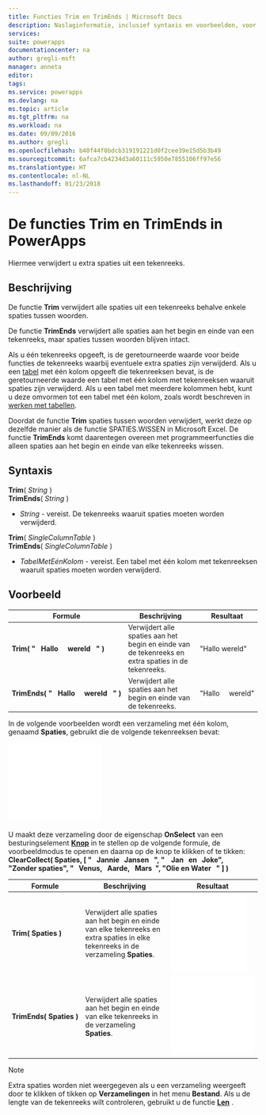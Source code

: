 ```yaml
---
title: Functies Trim en TrimEnds | Microsoft Docs
description: Naslaginformatie, inclusief syntaxis en voorbeelden, voor de functies Trim en TrimEnds in PowerApps
services: 
suite: powerapps
documentationcenter: na
author: gregli-msft
manager: anneta
editor: 
tags: 
ms.service: powerapps
ms.devlang: na
ms.topic: article
ms.tgt_pltfrm: na
ms.workload: na
ms.date: 09/09/2016
ms.author: gregli
ms.openlocfilehash: b40f44f8bdcb319191221d0f2cee39e15d5b3b49
ms.sourcegitcommit: 6afca7cb4234d3a60111c5950e7855106ff97e56
ms.translationtype: HT
ms.contentlocale: nl-NL
ms.lasthandoff: 01/23/2018
---
```

# <a name="trim-and-trimends-functions-in-powerapps"></a>De functies Trim en TrimEnds in PowerApps
Hiermee verwijdert u extra spaties uit een tekenreeks.

## <a name="description"></a>Beschrijving
De functie **Trim** verwijdert alle spaties uit een tekenreeks behalve enkele spaties tussen woorden.  

De functie **TrimEnds** verwijdert alle spaties aan het begin en einde van een tekenreeks, maar spaties tussen woorden blijven intact.

Als u één tekenreeks opgeeft, is de geretourneerde waarde voor beide functies de tekenreeks waarbij eventuele extra spaties zijn verwijderd. Als u een [tabel](../working-with-tables.md) met één kolom opgeeft die tekenreeksen bevat, is de geretourneerde waarde een tabel met één kolom met tekenreeksen waaruit spaties zijn verwijderd. Als u een tabel met meerdere kolommen hebt, kunt u deze omvormen tot een tabel met één kolom, zoals wordt beschreven in [werken met tabellen](../working-with-tables.md).

Doordat de functie **Trim** spaties tussen woorden verwijdert, werkt deze op dezelfde manier als de functie SPATIES.WISSEN in Microsoft Excel. De functie **TrimEnds** komt daarentegen overeen met programmeerfuncties die alleen spaties aan het begin en einde van elke tekenreeks wissen.

## <a name="syntax"></a>Syntaxis
**Trim**( *String* )<br>**TrimEnds**( *String* )

* *String* - vereist. De tekenreeks waaruit spaties moeten worden verwijderd.

**Trim**( *SingleColumnTable* )<br>**TrimEnds**( *SingleColumnTable* )

* *TabelMetEénKolom* - vereist. Een tabel met één kolom met tekenreeksen waaruit spaties moeten worden verwijderd.

## <a name="example"></a>Voorbeeld
| Formule | Beschrijving | Resultaat |
| --- | --- | --- |
| **Trim(&nbsp;"&nbsp;&nbsp;&nbsp;Hallo&nbsp;&nbsp;&nbsp;&nbsp;&nbsp;wereld&nbsp;&nbsp;&nbsp;"&nbsp;)** |Verwijdert alle spaties aan het begin en einde van de tekenreeks en extra spaties in de tekenreeks. |"Hallo wereld" |
| **TrimEnds(&nbsp;"&nbsp;&nbsp;&nbsp;Hallo&nbsp;&nbsp;&nbsp;&nbsp;&nbsp;wereld&nbsp;&nbsp;&nbsp;"&nbsp;)** |Verwijdert alle spaties aan het begin en einde van de tekenreeks. |"Hallo&nbsp;&nbsp;&nbsp;&nbsp;&nbsp;wereld" |

In de volgende voorbeelden wordt een verzameling met één kolom, genaamd **Spaties**, gebruikt die de volgende tekenreeksen bevat:

![](media/function-trim/input-strings.png)

U maakt deze verzameling door de eigenschap **OnSelect** van een besturingselement **[Knop](../controls/control-button.md)** in te stellen op de volgende formule, de voorbeeldmodus te openen en daarna op de knop te klikken of te tikken:
<br>**ClearCollect( Spaties, [ "&nbsp;&nbsp;&nbsp;Jannie&nbsp;&nbsp;&nbsp;Jansen&nbsp;&nbsp;&nbsp;", "&nbsp;&nbsp;&nbsp;&nbsp;Jan&nbsp;&nbsp;&nbsp;en&nbsp;&nbsp;&nbsp;Joke", "Zonder&nbsp;spaties", "&nbsp;&nbsp;&nbsp;Venus,&nbsp;&nbsp;&nbsp;Aarde,&nbsp;&nbsp;&nbsp;Mars&nbsp;&nbsp;", "Olie&nbsp;en&nbsp;Water&nbsp;&nbsp;&nbsp;" ] )**

| Formule | Beschrijving | Resultaat |
| --- | --- | --- |
| **Trim(&nbsp;Spaties&nbsp;)** |Verwijdert alle spaties aan het begin en einde van elke tekenreeks en extra spaties in elke tekenreeks in de verzameling **Spaties**. |<style> img { max-width: none } </style> ![](media/function-trim/output-trim.png) |
| **TrimEnds(&nbsp;Spaties&nbsp;)** |Verwijdert alle spaties aan het begin en einde van elke tekenreeks in de verzameling **Spaties**. |<style> img { max-width: none } </style> ![](media/function-trim/output-trimends.png) |

> [!NOTE]
> Extra spaties worden niet weergegeven als u een verzameling weergeeft door te klikken of tikken op **Verzamelingen** in het menu **Bestand**. Als u de lengte van de tekenreeks wilt controleren, gebruikt u de functie  **[Len](function-len.md)** .

